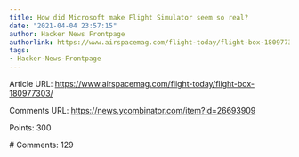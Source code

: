 ```yaml
---
title: How did Microsoft make Flight Simulator seem so real?
date: "2021-04-04 23:57:15"
author: Hacker News Frontpage
authorlink: https://www.airspacemag.com/flight-today/flight-box-180977303/
tags:
- Hacker-News-Frontpage
---
```


<p>Article URL: <a href="https://www.airspacemag.com/flight-today/flight-box-180977303/">https://www.airspacemag.com/flight-today/flight-box-180977303/</a></p>
<p>Comments URL: <a href="https://news.ycombinator.com/item?id=26693909">https://news.ycombinator.com/item?id=26693909</a></p>
<p>Points: 300</p>
<p># Comments: 129</p>
